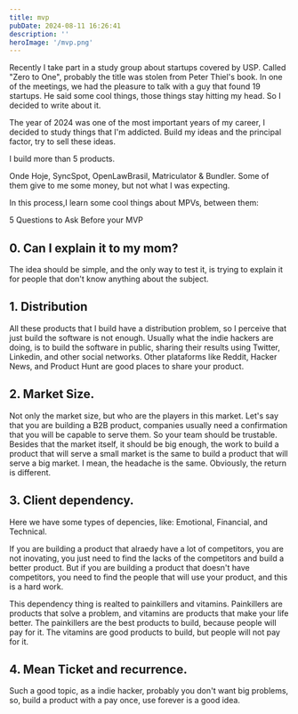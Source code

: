 ```yaml
---
title: mvp
pubDate: 2024-08-11 16:26:41
description: ''
heroImage: '/mvp.png'
---
```


Recently I take part in a study group about startups covered by USP. Called "Zero to One", probably the title was stolen from Peter Thiel's book. In one of the meetings, we had the pleasure to talk with a guy that found 19 startups. He said some cool things, those things stay hitting my head. So I decided to write about it.

The year of 2024 was one of the most important years of my career, I decided to study things that I'm addicted. Build my ideas and the principal factor, try to sell these ideas.

I build more than 5 products.

Onde Hoje, SyncSpot, OpenLawBrasil, Matriculator & Bundler. Some of them give to me some money, but not what I was expecting.

In this process,I learn some cool things about MPVs, between them:

5 Questions to Ask Before your MVP

## 0. Can I explain it to my mom?

The idea should be simple, and the only way to test it, is trying to explain it for people that don't know anything about the subject.

## 1. Distribution

All these products that I build have a distribution problem, so I perceive that just build the software is not enough. Usually what the indie hackers are doing, is to build the software in public, sharing their results using Twitter, Linkedin, and other social networks. Other plataforms like Reddit, Hacker News, and Product Hunt are good places to share your product.

## 2. Market Size.

Not only the market size, but who are the players in this market. Let's say that you are building a B2B product, companies usually need a confirmation that you will be capable to serve them. So your team should be trustable. Besides that the market itself, it should be big enough, the work to build a product that will serve a small market is the same to build a product that will serve a big market. I mean, the headache is the same. Obviously, the return is different.

## 3. Client dependency.

Here we have some types of depencies, like: Emotional, Financial, and Technical.

If you are building a product that alraedy have a lot of competitors, you are not inovating, you just need to find the lacks of the competitors and build a better product. But if you are building a product that doesn't have competitors, you need to find the people that will use your product, and this is a hard work.

This dependency thing is realted to painkillers and vitamins. Painkillers are products that solve a problem, and vitamins are products that make your life better. The painkillers are the best products to build, because people will pay for it. The vitamins are good products to build, but people will not pay for it.

## 4. Mean Ticket and recurrence.

Such a good topic, as a indie hacker, probably you don't want big problems, so, build a product with a pay once, use forever is a good idea.
